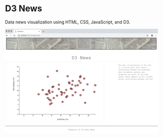 # D3 News

Data news visualization using HTML, CSS, JavaScript, and D3.


![D3 News](Images/d3_news.png)